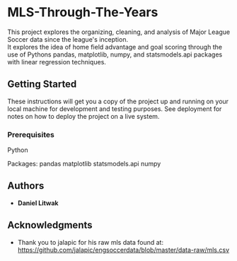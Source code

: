 # MLS-Through-The-Years
This project explores the organizing, cleaning, and analysis of Major League Soccer data since the league's inception.  
It explores the idea of home field advantage and goal scoring through the use of Pythons pandas, 
matplotlib, numpy, and statsmodels.api packages with linear regression techniques.


## Getting Started

These instructions will get you a copy of the project up and running on your local machine for development and testing purposes. See deployment for notes on how to deploy the project on a live system.

### Prerequisites

Python 

Packages:
pandas
matplotlib
statsmodels.api
numpy


## Authors

* **Daniel Litwak** 

## Acknowledgments

* Thank you to jalapic for his raw mls data found at: https://github.com/jalapic/engsoccerdata/blob/master/data-raw/mls.csv

